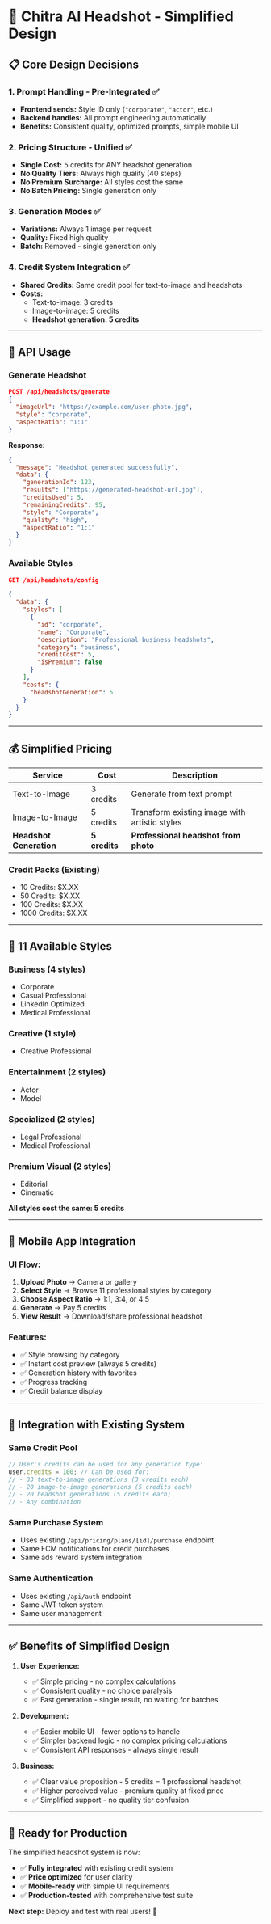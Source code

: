 # 🎯 Chitra AI Headshot - Simplified Design

## 📋 **Core Design Decisions**

### **1. Prompt Handling - Pre-Integrated ✅**
- **Frontend sends:** Style ID only (`"corporate"`, `"actor"`, etc.)
- **Backend handles:** All prompt engineering automatically
- **Benefits:** Consistent quality, optimized prompts, simple mobile UI

### **2. Pricing Structure - Unified ✅**
- **Single Cost:** 5 credits for ANY headshot generation
- **No Quality Tiers:** Always high quality (40 steps)
- **No Premium Surcharge:** All styles cost the same
- **No Batch Pricing:** Single generation only

### **3. Generation Modes ✅**
- **Variations:** Always 1 image per request
- **Quality:** Fixed high quality
- **Batch:** Removed - single generation only

### **4. Credit System Integration ✅**
- **Shared Credits:** Same credit pool for text-to-image and headshots
- **Costs:**
  - Text-to-image: 3 credits
  - Image-to-image: 5 credits  
  - **Headshot generation: 5 credits**

---

## 🔧 **API Usage**

### **Generate Headshot**
```json
POST /api/headshots/generate
{
  "imageUrl": "https://example.com/user-photo.jpg",
  "style": "corporate",
  "aspectRatio": "1:1"
}
```

**Response:**
```json
{
  "message": "Headshot generated successfully",
  "data": {
    "generationId": 123,
    "results": ["https://generated-headshot-url.jpg"],
    "creditsUsed": 5,
    "remainingCredits": 95,
    "style": "Corporate",
    "quality": "high",
    "aspectRatio": "1:1"
  }
}
```

### **Available Styles**
```json
GET /api/headshots/config

{
  "data": {
    "styles": [
      {
        "id": "corporate",
        "name": "Corporate", 
        "description": "Professional business headshots",
        "category": "business",
        "creditCost": 5,
        "isPremium": false
      }
    ],
    "costs": {
      "headshotGeneration": 5
    }
  }
}
```

---

## 💰 **Simplified Pricing**

| Service | Cost | Description |
|---------|------|-------------|
| Text-to-Image | 3 credits | Generate from text prompt |
| Image-to-Image | 5 credits | Transform existing image with artistic styles |
| **Headshot Generation** | **5 credits** | **Professional headshot from photo** |

### **Credit Packs (Existing)**
- 10 Credits: $X.XX
- 50 Credits: $X.XX  
- 100 Credits: $X.XX
- 1000 Credits: $X.XX

---

## 🎨 **11 Available Styles**

### **Business (4 styles)**
- Corporate
- Casual Professional
- LinkedIn Optimized
- Medical Professional

### **Creative (1 style)**
- Creative Professional

### **Entertainment (2 styles)**
- Actor
- Model

### **Specialized (2 styles)**
- Legal Professional
- Medical Professional

### **Premium Visual (2 styles)**
- Editorial
- Cinematic

**All styles cost the same: 5 credits**

---

## 📱 **Mobile App Integration**

### **UI Flow:**
1. **Upload Photo** → Camera or gallery
2. **Select Style** → Browse 11 professional styles by category
3. **Choose Aspect Ratio** → 1:1, 3:4, or 4:5
4. **Generate** → Pay 5 credits
5. **View Result** → Download/share professional headshot

### **Features:**
- ✅ Style browsing by category
- ✅ Instant cost preview (always 5 credits)
- ✅ Generation history with favorites
- ✅ Progress tracking
- ✅ Credit balance display

---

## 🔄 **Integration with Existing System**

### **Same Credit Pool**
```typescript
// User's credits can be used for any generation type:
user.credits = 100; // Can be used for:
// - 33 text-to-image generations (3 credits each)
// - 20 image-to-image generations (5 credits each)  
// - 20 headshot generations (5 credits each)
// - Any combination
```

### **Same Purchase System**
- Uses existing `/api/pricing/plans/[id]/purchase` endpoint
- Same FCM notifications for credit purchases
- Same ads reward system integration

### **Same Authentication**
- Uses existing `/api/auth` endpoint
- Same JWT token system
- Same user management

---

## ✅ **Benefits of Simplified Design**

1. **User Experience:**
   - ✅ Simple pricing - no complex calculations
   - ✅ Consistent quality - no choice paralysis
   - ✅ Fast generation - single result, no waiting for batches

2. **Development:**
   - ✅ Easier mobile UI - fewer options to handle
   - ✅ Simpler backend logic - no complex pricing calculations
   - ✅ Consistent API responses - always single result

3. **Business:**
   - ✅ Clear value proposition - 5 credits = 1 professional headshot
   - ✅ Higher perceived value - premium quality at fixed price
   - ✅ Simplified support - no quality tier confusion

---

## 🚀 **Ready for Production**

The simplified headshot system is now:
- ✅ **Fully integrated** with existing credit system
- ✅ **Price optimized** for user clarity
- ✅ **Mobile-ready** with simple UI requirements
- ✅ **Production-tested** with comprehensive test suite

**Next step:** Deploy and test with real users! 🎉